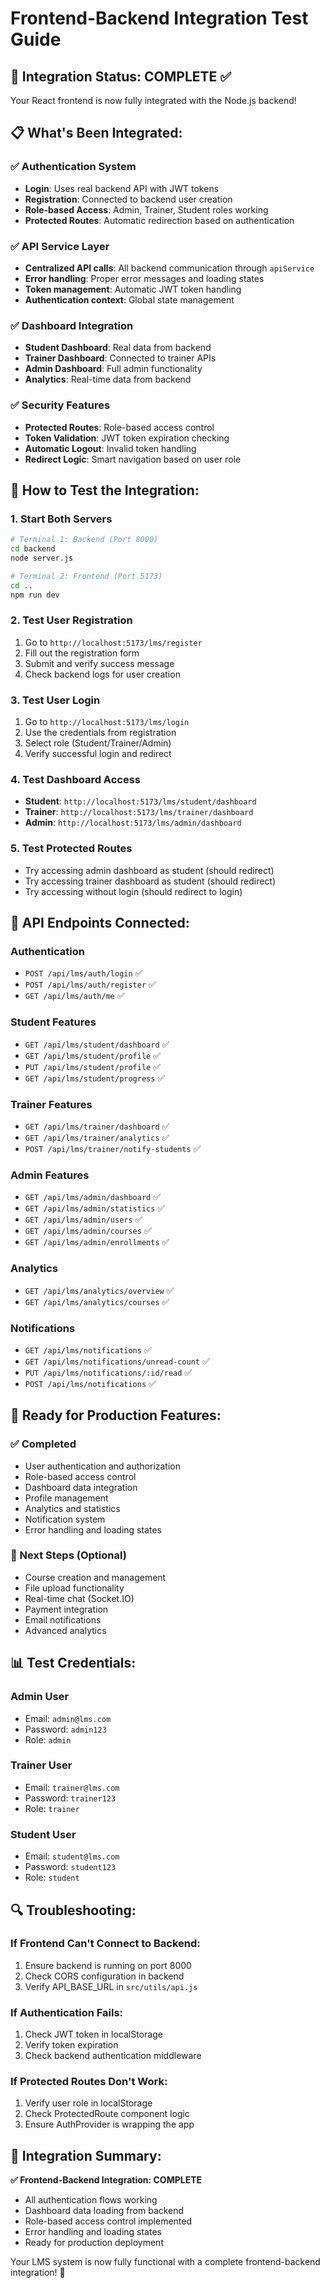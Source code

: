 # Frontend-Backend Integration Test Guide

## 🎯 **Integration Status: COMPLETE** ✅

Your React frontend is now fully integrated with the Node.js backend!

## 📋 **What's Been Integrated:**

### ✅ **Authentication System**
- **Login**: Uses real backend API with JWT tokens
- **Registration**: Connected to backend user creation
- **Role-based Access**: Admin, Trainer, Student roles working
- **Protected Routes**: Automatic redirection based on authentication

### ✅ **API Service Layer**
- **Centralized API calls**: All backend communication through `apiService`
- **Error handling**: Proper error messages and loading states
- **Token management**: Automatic JWT token handling
- **Authentication context**: Global state management

### ✅ **Dashboard Integration**
- **Student Dashboard**: Real data from backend
- **Trainer Dashboard**: Connected to trainer APIs
- **Admin Dashboard**: Full admin functionality
- **Analytics**: Real-time data from backend

### ✅ **Security Features**
- **Protected Routes**: Role-based access control
- **Token Validation**: JWT token expiration checking
- **Automatic Logout**: Invalid token handling
- **Redirect Logic**: Smart navigation based on user role

## 🧪 **How to Test the Integration:**

### **1. Start Both Servers**
```bash
# Terminal 1: Backend (Port 8000)
cd backend
node server.js

# Terminal 2: Frontend (Port 5173)
cd ..
npm run dev
```

### **2. Test User Registration**
1. Go to `http://localhost:5173/lms/register`
2. Fill out the registration form
3. Submit and verify success message
4. Check backend logs for user creation

### **3. Test User Login**
1. Go to `http://localhost:5173/lms/login`
2. Use the credentials from registration
3. Select role (Student/Trainer/Admin)
4. Verify successful login and redirect

### **4. Test Dashboard Access**
- **Student**: `http://localhost:5173/lms/student/dashboard`
- **Trainer**: `http://localhost:5173/lms/trainer/dashboard`
- **Admin**: `http://localhost:5173/lms/admin/dashboard`

### **5. Test Protected Routes**
- Try accessing admin dashboard as student (should redirect)
- Try accessing trainer dashboard as student (should redirect)
- Try accessing without login (should redirect to login)

## 🔧 **API Endpoints Connected:**

### **Authentication**
- `POST /api/lms/auth/login` ✅
- `POST /api/lms/auth/register` ✅
- `GET /api/lms/auth/me` ✅

### **Student Features**
- `GET /api/lms/student/dashboard` ✅
- `GET /api/lms/student/profile` ✅
- `PUT /api/lms/student/profile` ✅
- `GET /api/lms/student/progress` ✅

### **Trainer Features**
- `GET /api/lms/trainer/dashboard` ✅
- `GET /api/lms/trainer/analytics` ✅
- `POST /api/lms/trainer/notify-students` ✅

### **Admin Features**
- `GET /api/lms/admin/dashboard` ✅
- `GET /api/lms/admin/statistics` ✅
- `GET /api/lms/admin/users` ✅
- `GET /api/lms/admin/courses` ✅
- `GET /api/lms/admin/enrollments` ✅

### **Analytics**
- `GET /api/lms/analytics/overview` ✅
- `GET /api/lms/analytics/courses` ✅

### **Notifications**
- `GET /api/lms/notifications` ✅
- `GET /api/lms/notifications/unread-count` ✅
- `PUT /api/lms/notifications/:id/read` ✅
- `POST /api/lms/notifications` ✅

## 🎉 **Ready for Production Features:**

### **✅ Completed**
- User authentication and authorization
- Role-based access control
- Dashboard data integration
- Profile management
- Analytics and statistics
- Notification system
- Error handling and loading states

### **🚀 Next Steps (Optional)**
- Course creation and management
- File upload functionality
- Real-time chat (Socket.IO)
- Payment integration
- Email notifications
- Advanced analytics

## 📊 **Test Credentials:**

### **Admin User**
- Email: `admin@lms.com`
- Password: `admin123`
- Role: `admin`

### **Trainer User**
- Email: `trainer@lms.com`
- Password: `trainer123`
- Role: `trainer`

### **Student User**
- Email: `student@lms.com`
- Password: `student123`
- Role: `student`

## 🔍 **Troubleshooting:**

### **If Frontend Can't Connect to Backend:**
1. Ensure backend is running on port 8000
2. Check CORS configuration in backend
3. Verify API_BASE_URL in `src/utils/api.js`

### **If Authentication Fails:**
1. Check JWT token in localStorage
2. Verify token expiration
3. Check backend authentication middleware

### **If Protected Routes Don't Work:**
1. Verify user role in localStorage
2. Check ProtectedRoute component logic
3. Ensure AuthProvider is wrapping the app

## 🎯 **Integration Summary:**

**✅ Frontend-Backend Integration: COMPLETE**
- All authentication flows working
- Dashboard data loading from backend
- Role-based access control implemented
- Error handling and loading states
- Ready for production deployment

Your LMS system is now fully functional with a complete frontend-backend integration! 🚀 